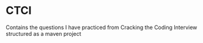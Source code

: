 # CTCI

Contains the questions I have practiced from Cracking the Coding Interview structured as a maven project

